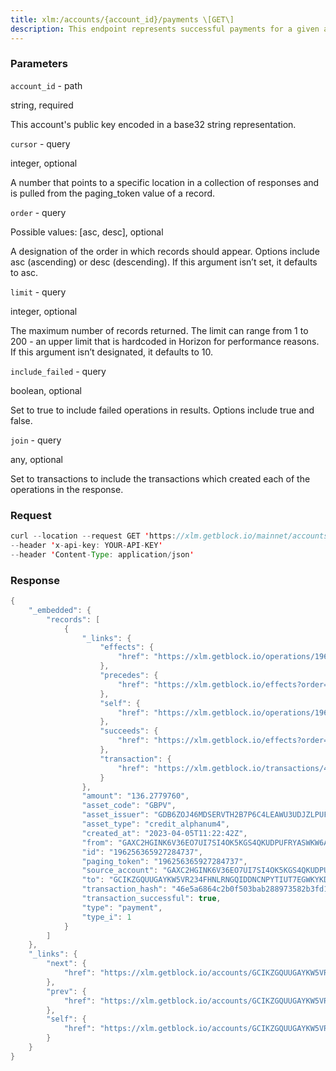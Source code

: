 ```yaml
---
title: xlm:/accounts/{account_id}/payments \[GET\]
description: This endpoint represents successful payments for a given account and canbe used in streaming mode. Streaming mode allows you to listen for newpayments for this account as they are added to the Stellar ledger. Ifcalled in streaming mode, Horizon will start at the earliest knownpayment unless a cursor is set, in which case it will start from thatcursor. By setting the cursor value to now, you can stream paymentscreated since your request time.
---
```


### Parameters


`account_id` - path

string, required

This account's public key encoded in a base32 string representation.

`cursor` - query

integer, optional

A number that points to a specific location in a collection of responses
and is pulled from the paging_token value of a record.

`order` - query

Possible values: \[asc, desc\], optional

A designation of the order in which records should appear. Options
include asc (ascending) or desc (descending). If this argument isn’t
set, it defaults to asc.

`limit` - query

integer, optional

The maximum number of records returned. The limit can range from 1 to
200 - an upper limit that is hardcoded in Horizon for performance
reasons. If this argument isn’t designated, it defaults to 10.

`include_failed` - query

boolean, optional

Set to true to include failed operations in results. Options include
true and false.

`join` - query

any, optional

Set to transactions to include the transactions which created each of
the operations in the response.

### Request

``` java
curl --location --request GET 'https://xlm.getblock.io/mainnet/accounts/GCIKZGQUUGAYKW5VR234FHNLRNGQIDDNCNPYTIUT7EGWKYKDAA6GKHCZ/payments?limit=2' 
--header 'x-api-key: YOUR-API-KEY' 
--header 'Content-Type: application/json'
```

###  Response

``` java
{
    "_embedded": {
        "records": [
            {
                "_links": {
                    "effects": {
                        "href": "https://xlm.getblock.io/operations/196256365927284737/effects"
                    },
                    "precedes": {
                        "href": "https://xlm.getblock.io/effects?order=asc&cursor=196256365927284737"
                    },
                    "self": {
                        "href": "https://xlm.getblock.io/operations/196256365927284737"
                    },
                    "succeeds": {
                        "href": "https://xlm.getblock.io/effects?order=desc&cursor=196256365927284737"
                    },
                    "transaction": {
                        "href": "https://xlm.getblock.io/transactions/46e5a6864c2b0f503bab288973582b3fd1e300834f4d3b122f1ff700c34af138"
                    }
                },
                "amount": "136.2779760",
                "asset_code": "GBPV",
                "asset_issuer": "GDB6ZOJ46MDSERVTH2B7P6C4LEAWU3UDJZLPUFERROEDV774U4AQIG5G",
                "asset_type": "credit_alphanum4",
                "created_at": "2023-04-05T11:22:42Z",
                "from": "GAXC2HGINK6V36EO7UI7SI4OK5KGS4QKUDPUFRYASWKW6AHKAIDSS4YW",
                "id": "196256365927284737",
                "paging_token": "196256365927284737",
                "source_account": "GAXC2HGINK6V36EO7UI7SI4OK5KGS4QKUDPUFRYASWKW6AHKAIDSS4YW",
                "to": "GCIKZGQUUGAYKW5VR234FHNLRNGQIDDNCNPYTIUT7EGWKYKDAA6GKHCZ",
                "transaction_hash": "46e5a6864c2b0f503bab288973582b3fd1e300834f4d3b122f1ff700c34af138",
                "transaction_successful": true,
                "type": "payment",
                "type_i": 1
            }
        ]
    },
    "_links": {
        "next": {
            "href": "https://xlm.getblock.io/accounts/GCIKZGQUUGAYKW5VR234FHNLRNGQIDDNCNPYTIUT7EGWKYKDAA6GKHCZ/payments?cursor=196256872733466625&limit=5&order=asc"
        },
        "prev": {
            "href": "https://xlm.getblock.io/accounts/GCIKZGQUUGAYKW5VR234FHNLRNGQIDDNCNPYTIUT7EGWKYKDAA6GKHCZ/payments?cursor=196256365927284737&limit=5&order=desc"
        },
        "self": {
            "href": "https://xlm.getblock.io/accounts/GCIKZGQUUGAYKW5VR234FHNLRNGQIDDNCNPYTIUT7EGWKYKDAA6GKHCZ/payments?cursor=&limit=5&order=asc"
        }
    }
}
```

